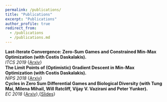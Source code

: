 ```yaml
---
permalink: /publications/
title: "Publications"
excerpt: "Publications"
author_profile: true
redirect_from: 
  - /publications
  - /publications.md
---
```


**Last-Iterate Convergence: Zero-Sum Games and Constrained Min-Max Optimization (with Costis Daskalakis).**<br/>
_ITCS 2019_ {[Arxiv](https://arxiv.org/abs/1807.04252)} <br/>
**The Limit Points of (Optimistic) Gradient Descent in Min-Max Optimization (with Costis Daskalakis).** <br/>
_NIPS 2018_ {[Arxiv](https://arxiv.org/abs/1807.03907)} <br/>
**Cycles in Zero Sum Differential Games and Biological Diversity (with Tung Mai, Milena Mihail, Will Ratcliff, Vijay V. Vazirani and Peter Yunker).** <br/>
_EC 2018_ {[Arxiv](https://arxiv.org/abs/1710.11249)},{[Slides](https://panageasj.github.io/files/slidescycles.pdf)} <br/>
